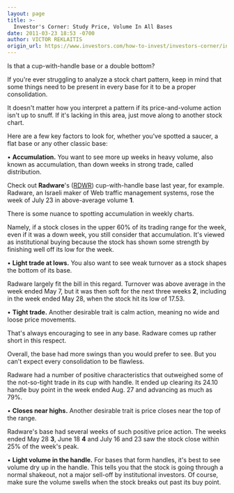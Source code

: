 ```yaml
---
layout: page
title: >-
  Investor's Corner: Study Price, Volume In All Bases
date: 2011-03-23 18:53 -0700
author: VICTOR REKLAITIS
origin_url: https://www.investors.com/how-to-invest/investors-corner/investors-corner-study-price-volume-in-all-bases/
---
```


Is that a cup-with-handle base or a double bottom?

If you're ever struggling to analyze a stock chart pattern, keep in mind that some things need to be present in every base for it to be a proper consolidation.

It doesn't matter how you interpret a pattern if its price-and-volume action isn't up to snuff. If it's lacking in this area, just move along to another stock chart.

Here are a few key factors to look for, whether you've spotted a saucer, a flat base or any other classic base:

• **Accumulation.** You want to see more up weeks in heavy volume, also known as accumulation, than down weeks in strong trade, called distribution.

Check out **Radware**'s ([RDWR](https://research.investors.com/quote.aspx?symbol=RDWR)) cup-with-handle base last year, for example. Radware, an Israeli maker of Web traffic management systems, rose the week of July 23 in above-average volume **1**.

There is some nuance to spotting accumulation in weekly charts.

Namely, if a stock closes in the upper 60% of its trading range for the week, even if it was a down week, you still consider that accumulation. It's viewed as institutional buying because the stock has shown some strength by finishing well off its low for the week.

• **Light trade at lows.** You also want to see weak turnover as a stock shapes the bottom of its base.

Radware largely fit the bill in this regard. Turnover was above average in the week ended May 7, but it was then soft for the next three weeks **2**, including in the week ended May 28, when the stock hit its low of 17.53.

• **Tight trade.** Another desirable trait is calm action, meaning no wide and loose price movements.

That's always encouraging to see in any base. Radware comes up rather short in this respect.

Overall, the base had more swings than you would prefer to see. But you can't expect every consolidation to be flawless.

Radware had a number of positive characteristics that outweighed some of the not-so-tight trade in its cup with handle. It ended up clearing its 24.10 handle buy point in the week ended Aug. 27 and advancing as much as 79%.

• **Closes near highs.** Another desirable trait is price closes near the top of the range.

Radware's base had several weeks of such positive price action. The weeks ended May 28 **3**, June 18 **4** and July 16 and 23 saw the stock close within 25% of the week's peak.

• **Light volume in the handle.** For bases that form handles, it's best to see volume dry up in the handle. This tells you that the stock is going through a normal shakeout, not a major sell-off by institutional investors. Of course, make sure the volume swells when the stock breaks out past its buy point.
